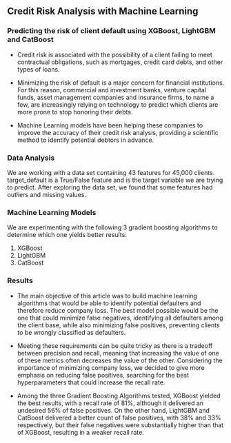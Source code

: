 ## Credit Risk Analysis with Machine Learning
### Predicting the risk of client default using XGBoost, LightGBM and CatBoost

- Credit risk is associated with the possibility of a client failing to meet contractual obligations, such as mortgages, credit card debts, and other types of loans.

- Minimizing the risk of default is a major concern for financial institutions. For this reason, commercial and investment banks, venture capital funds, asset management companies and insurance firms, to name a few, are increasingly relying on technology to predict which clients are more prone to stop honoring their debts.

- Machine Learning models have been helping these companies to improve the accuracy of their credit risk analysis, providing a scientific method to identify potential debtors in advance.


### Data Analysis

We are working with a data set containing 43 features for 45,000 clients. target_default is a True/False feature and is the target variable we are trying to predict. After exploring the data set, we found that some features had outliers and missing values. 


### Machine Learning Models
We are experimenting with the following 3 gradient boosting algorithms to determine which one yields better results:

1. XGBoost
2. LightGBM
3. CatBoost

### Results

- The main objective of this article was to build machine learning algorithms that would be able to identify potential defaulters and therefore reduce company loss. The best model possible would be the one that could minimize false negatives, identifying all defaulters among the client base, while also minimizing false positives, preventing clients to be wrongly classified as defaulters.

- Meeting these requirements can be quite tricky as there is a tradeoff between precision and recall, meaning that increasing the value of one of these metrics often decreases the value of the other. Considering the importance of minimizing company loss, we decided to give more emphasis on reducing false positives, searching for the best hyperparameters that could increase the recall rate.

- Among the three Gradient Boosting Algorithms tested, XGBoost yielded the best results, with a recall rate of 81%, although it delivered an undesired 56% of false positives. On the other hand, LightGBM and CatBoost delivered a better count of false positives, with 38% and 33% respectively, but their false negatives were substantially higher than that of XGBoost, resulting in a weaker recall rate.

